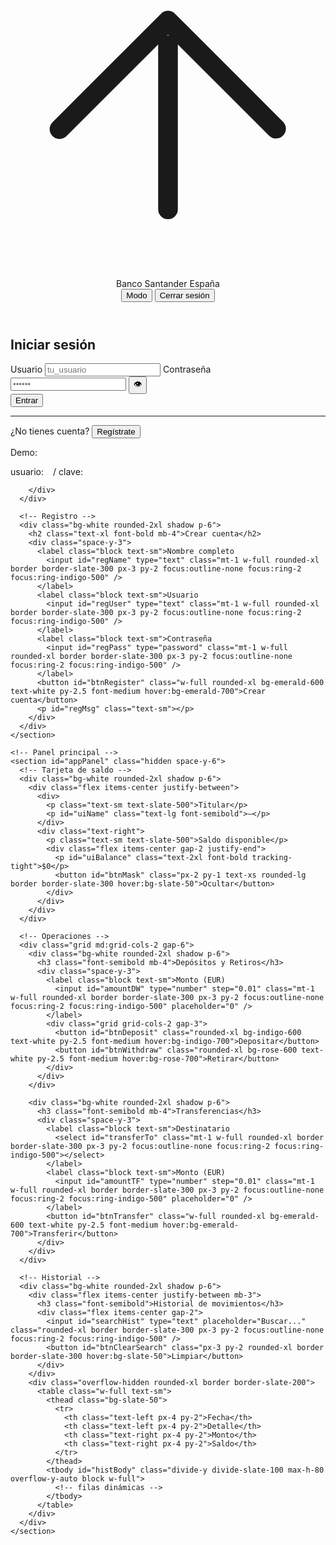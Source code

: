 <!DOCTYPE html>
<html lang="es">
<head>
  <meta charset="UTF-8" />
  <meta name="viewport" content="width=device-width, initial-scale=1" />
  <title>Banco Santander España</title>
  <!-- Tailwind CSS CDN -->
  <script src="https://cdn.tailwindcss.com"></script>
  <style>
    /* Scroll suave para listas */
    .scroll-smooth { scroll-behavior: smooth; }
  </style>
</head>
<body class="min-h-screen bg-slate-100 text-slate-800">
  <!-- Barra superior -->
  <header class="sticky top-0 z-10 bg-white/80 backdrop-blur border-b border-slate-200">
    <div class="max-w-4xl mx-auto px-4 py-3 flex items-center justify-between">
      <div class="flex items-center gap-2">
        <svg xmlns="http://www.w3.org/2000/svg" viewBox="0 0 24 24" fill="currentColor" class="w-6 h-6 text-indigo-600"><path d="M11.47 3.84a.75.75 0 0 1 1.06 0l8.25 8.25a.75.75 0 0 1-1.06 1.06L12 5.44l-7.72 7.71a.75.75 0 1 1-1.06-1.06l8.25-8.25Z"/><path d="M12 5.5a.75.75 0 0 1 .75.75v12.5a.75.75 0 0 1-1.5 0V6.25A.75.75 0 0 1 12 5.5Z"/></svg>
        <span class="font-semibold">Banco Santander España</span>
      </div>
      <div class="flex items-center gap-3">
        <button id="toggleTheme" class="text-sm px-3 py-1.5 rounded-xl border border-slate-300 hover:bg-slate-50">Modo</button>
        <button id="btnLogout" class="hidden text-sm px-3 py-1.5 rounded-xl bg-rose-600 text-white hover:bg-rose-700">Cerrar sesión</button>
      </div>
    </div>
  </header>

  <main class="max-w-4xl mx-auto px-4 py-8">
    <!-- Tarjeta de acceso -->
    <section id="authCard" class="grid md:grid-cols-2 gap-6">
      <!-- Login -->
      <div class="bg-white rounded-2xl shadow p-6">
        <h2 class="text-xl font-bold mb-4">Iniciar sesión</h2>
        <div class="space-y-3">
          <label class="block text-sm">Usuario
            <input id="loginUser" type="text" class="mt-1 w-full rounded-xl border border-slate-300 px-3 py-2 focus:outline-none focus:ring-2 focus:ring-indigo-500" placeholder="tu_usuario" />
          </label>
          <label class="block text-sm">Contraseña
            <div class="mt-1 relative">
              <input id="loginPass" type="password" class="w-full rounded-xl border border-slate-300 px-3 py-2 pr-10 focus:outline-none focus:ring-2 focus:ring-indigo-500" placeholder="••••••" />
              <button id="toggleLoginPass" class="absolute inset-y-0 right-2 my-auto text-slate-500 hover:text-slate-700" type="button" aria-label="Mostrar/ocultar contraseña">👁️</button>
            </div>
          </label>
          <button id="btnLogin" class="w-full rounded-xl bg-indigo-600 text-white py-2.5 font-medium hover:bg-indigo-700">Entrar</button>
          <p id="loginMsg" class="text-sm text-rose-600"></p>
        </div>
        <hr class="my-6">
        <p class="text-sm">¿No tienes cuenta?
          <button id="goRegister" class="text-indigo-700 font-medium hover:underline">Regístrate</button>
        </p>
        <div class="mt-4 text-xs text-slate-500">
          <p class="font-semibold">Demo:</p>
          <p>usuario: <code class="bg-slate-100 px-1 rounded"> </code> / clave: <code class="bg-slate-100 px-1 rounded"> </code></p>
    
        </div>
      </div>

      <!-- Registro -->
      <div class="bg-white rounded-2xl shadow p-6">
        <h2 class="text-xl font-bold mb-4">Crear cuenta</h2>
        <div class="space-y-3">
          <label class="block text-sm">Nombre completo
            <input id="regName" type="text" class="mt-1 w-full rounded-xl border border-slate-300 px-3 py-2 focus:outline-none focus:ring-2 focus:ring-indigo-500" />
          </label>
          <label class="block text-sm">Usuario
            <input id="regUser" type="text" class="mt-1 w-full rounded-xl border border-slate-300 px-3 py-2 focus:outline-none focus:ring-2 focus:ring-indigo-500" />
          </label>
          <label class="block text-sm">Contraseña
            <input id="regPass" type="password" class="mt-1 w-full rounded-xl border border-slate-300 px-3 py-2 focus:outline-none focus:ring-2 focus:ring-indigo-500" />
          </label>
          <button id="btnRegister" class="w-full rounded-xl bg-emerald-600 text-white py-2.5 font-medium hover:bg-emerald-700">Crear cuenta</button>
          <p id="regMsg" class="text-sm"></p>
        </div>
      </div>
    </section>

    <!-- Panel principal -->
    <section id="appPanel" class="hidden space-y-6">
      <!-- Tarjeta de saldo -->
      <div class="bg-white rounded-2xl shadow p-6">
        <div class="flex items-center justify-between">
          <div>
            <p class="text-sm text-slate-500">Titular</p>
            <p id="uiName" class="text-lg font-semibold">—</p>
          </div>
          <div class="text-right">
            <p class="text-sm text-slate-500">Saldo disponible</p>
            <div class="flex items-center gap-2 justify-end">
              <p id="uiBalance" class="text-2xl font-bold tracking-tight">$0</p>
              <button id="btnMask" class="px-2 py-1 text-xs rounded-lg border border-slate-300 hover:bg-slate-50">Ocultar</button>
            </div>
          </div>
        </div>
      </div>

      <!-- Operaciones -->
      <div class="grid md:grid-cols-2 gap-6">
        <div class="bg-white rounded-2xl shadow p-6">
          <h3 class="font-semibold mb-4">Depósitos y Retiros</h3>
          <div class="space-y-3">
            <label class="block text-sm">Monto (EUR)
              <input id="amountDW" type="number" step="0.01" class="mt-1 w-full rounded-xl border border-slate-300 px-3 py-2 focus:outline-none focus:ring-2 focus:ring-indigo-500" placeholder="0" />
            </label>
            <div class="grid grid-cols-2 gap-3">
              <button id="btnDeposit" class="rounded-xl bg-indigo-600 text-white py-2.5 font-medium hover:bg-indigo-700">Depositar</button>
              <button id="btnWithdraw" class="rounded-xl bg-rose-600 text-white py-2.5 font-medium hover:bg-rose-700">Retirar</button>
            </div>
          </div>
        </div>

        <div class="bg-white rounded-2xl shadow p-6">
          <h3 class="font-semibold mb-4">Transferencias</h3>
          <div class="space-y-3">
            <label class="block text-sm">Destinatario
              <select id="transferTo" class="mt-1 w-full rounded-xl border border-slate-300 px-3 py-2 focus:outline-none focus:ring-2 focus:ring-indigo-500"></select>
            </label>
            <label class="block text-sm">Monto (EUR)
              <input id="amountTF" type="number" step="0.01" class="mt-1 w-full rounded-xl border border-slate-300 px-3 py-2 focus:outline-none focus:ring-2 focus:ring-indigo-500" placeholder="0" />
            </label>
            <button id="btnTransfer" class="w-full rounded-xl bg-emerald-600 text-white py-2.5 font-medium hover:bg-emerald-700">Transferir</button>
          </div>
        </div>
      </div>

      <!-- Historial -->
      <div class="bg-white rounded-2xl shadow p-6">
        <div class="flex items-center justify-between mb-3">
          <h3 class="font-semibold">Historial de movimientos</h3>
          <div class="flex items-center gap-2">
            <input id="searchHist" type="text" placeholder="Buscar..." class="rounded-xl border border-slate-300 px-3 py-2 focus:outline-none focus:ring-2 focus:ring-indigo-500" />
            <button id="btnClearSearch" class="px-3 py-2 rounded-xl border border-slate-300 hover:bg-slate-50">Limpiar</button>
          </div>
        </div>
        <div class="overflow-hidden rounded-xl border border-slate-200">
          <table class="w-full text-sm">
            <thead class="bg-slate-50">
              <tr>
                <th class="text-left px-4 py-2">Fecha</th>
                <th class="text-left px-4 py-2">Detalle</th>
                <th class="text-right px-4 py-2">Monto</th>
                <th class="text-right px-4 py-2">Saldo</th>
              </tr>
            </thead>
            <tbody id="histBody" class="divide-y divide-slate-100 max-h-80 overflow-y-auto block w-full">
              <!-- filas dinámicas -->
            </tbody>
          </table>
        </div>
      </div>
    </section>
  </main>

  <!-- Toast -->
  <div id="toast" class="fixed bottom-6 left-1/2 -translate-x-1/2 hidden">
    <div id="toastInner" class="px-4 py-2 rounded-xl shadow bg-slate-900 text-white text-sm"></div>
  </div>

  <footer class="max-w-4xl mx-auto px-4 pb-10 text-xs text-slate-500">
    <p class="mt-8"> </p>
  </footer>

  <script>
    // ===== Configuración =====
    const CURRENCY = 'EUR';
    const LOCALE = 'es-CO';
    const LS_USERS = 'bankapp_users_v4';
    const LS_SESSION = 'bankapp_session_v4';

    const fmt = new Intl.NumberFormat(LOCALE, { style: 'currency', currency: CURRENCY, maximumFractionDigits: 2 });



    // ===== Utilidades =====
    const $ = (sel) => document.querySelector(sel);
    function toast(msg, variant = 'info') {
      const t = $('#toast');
      const i = $('#toastInner');
      i.textContent = msg;
      i.className = `px-4 py-2 rounded-xl shadow text-sm ${variant === 'error' ? 'bg-rose-600' : variant === 'success' ? 'bg-emerald-600' : 'bg-slate-900'} text-white`;
      t.classList.remove('hidden');
      setTimeout(() => t.classList.add('hidden'), 1800);
    }
    function nowISO() { return new Date().toISOString(); }

    function loadUsers() {
      const raw = localStorage.getItem(LS_USERS);
      if (!raw) {
        localStorage.setItem(LS_USERS, JSON.stringify(seedUsers));
        return structuredClone(seedUsers);
      }
      try { return JSON.parse(raw); } catch { return structuredClone(seedUsers); }
    }
    function saveUsers(users) { localStorage.setItem(LS_USERS, JSON.stringify(users)); }

    function getSession() {
      const raw = localStorage.getItem(LS_SESSION);
      if (!raw) return null;
      try { return JSON.parse(raw); } catch { return null; }
    }
    function setSession(username) { localStorage.setItem(LS_SESSION, JSON.stringify({ username })); }
    function clearSession() { localStorage.removeItem(LS_SESSION); }

    function findUser(users, username) { return users.find(u => u.usuario === username); }

    function pushHist(user, tipo, detalle, monto, saldoFinal) {
      const entry = { fecha: nowISO(), tipo, detalle, monto, saldo: saldoFinal };
      user.historial.unshift(entry); // último primero
    }

    function maskText(text) { return '••••••'; }

    // ===== Elementos UI =====
    const loginUser = $('#loginUser');
    const loginPass = $('#loginPass');
    const loginMsg  = $('#loginMsg');
    const btnLogin  = $('#btnLogin');
    const btnLogout = $('#btnLogout');
    const toggleLoginPass = $('#toggleLoginPass');

    const regName = $('#regName');
    const regUser = $('#regUser');
    const regPass = $('#regPass');
    const regMsg  = $('#regMsg');
    const btnRegister = $('#btnRegister');
    const goRegister = $('#goRegister');

    const authCard = $('#authCard');
    const appPanel = $('#appPanel');

    const uiName = $('#uiName');
    const uiBalance = $('#uiBalance');
    const btnMask = $('#btnMask');

    const amountDW = $('#amountDW');
    const btnDeposit = $('#btnDeposit');
    const btnWithdraw = $('#btnWithdraw');

    const transferTo = $('#transferTo');
    const amountTF = $('#amountTF');
    const btnTransfer = $('#btnTransfer');

    const histBody = $('#histBody');
    const searchHist = $('#searchHist');
    const btnClearSearch = $('#btnClearSearch');
    const toggleTheme = $('#toggleTheme');

    // ===== Estado =====
    let users = loadUsers();
    let current = null;
    let balanceMasked = false;

    function renderRecipients() {
      transferTo.innerHTML = '';
      users.filter(u => !current || u.usuario !== current.usuario)
        .forEach(u => {
          const opt = document.createElement('option');
          opt.value = u.usuario;
          opt.textContent = `${u.nombre} — @${u.usuario}`;
          transferTo.appendChild(opt);
        });
    }

    function formatRow(entry) {
      const d = new Date(entry.fecha);
      const dateStr = d.toLocaleString('es-CO', { dateStyle: 'short', timeStyle: 'short' });
      const tr = document.createElement('tr');
      tr.className = 'block md:table-row';
      tr.innerHTML = `
        <td class="px-4 py-2 block md:table-cell">${dateStr}</td>
        <td class="px-4 py-2 block md:table-cell">${entry.detalle}</td>
        <td class="px-4 py-2 block md:table-cell text-right ${entry.monto < 0 ? 'text-rose-600' : 'text-emerald-700'}">${fmt.format(entry.monto)}</td>
        <td class="px-4 py-2 block md:table-cell text-right">${fmt.format(entry.saldo)}</td>
      `;
      return tr;
    }

    function renderHistory(filterText = '') {
      histBody.innerHTML = '';
      const list = (current?.historial || []).filter(e =>
        e.detalle.toLowerCase().includes(filterText.toLowerCase())
      );
      if (list.length === 0) {
        const tr = document.createElement('tr');
        tr.className = 'block';
        tr.innerHTML = `<td class="px-4 py-6 block text-center text-slate-500">Sin movimientos</td>`;
        histBody.appendChild(tr);
        return;
      }
      list.forEach(e => histBody.appendChild(formatRow(e)));
    }

    function renderHeader() {
      uiName.textContent = current?.nombre || '—';
      uiBalance.textContent = balanceMasked ? maskText(fmt.format(current?.saldo || 0)) : fmt.format(current?.saldo || 0);
      btnMask.textContent = balanceMasked ? 'Mostrar' : 'Ocultar';
    }

    function syncUsers() {
      const idx = users.findIndex(u => u.usuario === current.usuario);
      if (idx !== -1) users[idx] = current;
      saveUsers(users);
    }

    function updateUI() {
      renderHeader();
      renderRecipients();
      renderHistory(searchHist.value.trim());
      btnLogout.classList.remove('hidden');
      appPanel.classList.remove('hidden');
      authCard.classList.add('hidden');
      syncUsers();
    }

    function goLoginView() {
      btnLogout.classList.add('hidden');
      appPanel.classList.add('hidden');
      authCard.classList.remove('hidden');
    }

    // ===== Autenticación =====
    function tryAutoLogin() {
      const sess = getSession();
      if (!sess) return;
      const u = findUser(users, sess.username);
      if (u) { current = u; updateUI(); }
    }

    btnLogin.addEventListener('click', () => {
      const u = loginUser.value.trim();
      const p = loginPass.value;
      loginMsg.textContent = '';
      const found = users.find(x => x.usuario === u && x.clave === p);
      if (!found) { loginMsg.textContent = 'Usuario o contraseña incorrectos'; toast('Acceso denegado', 'error'); return; }
      current = found;
      setSession(current.usuario);
      toast('¡Bienvenido!');
      updateUI();
    });

    btnLogout.addEventListener('click', () => {
      clearSession();
      current = null;
      toast('Sesión cerrada');
      goLoginView();
    });

    toggleLoginPass.addEventListener('click', () => {
      loginPass.type = (loginPass.type === 'password') ? 'text' : 'password';
    });

    // ===== Registro =====
    btnRegister.addEventListener('click', () => {
      regMsg.textContent = '';
      const name = regName.value.trim();
      const user = regUser.value.trim();
      const pass = regPass.value;
      if (!name || !user || !pass) { regMsg.textContent = 'Todos los campos son obligatorios'; regMsg.className = 'text-sm text-rose-600'; return; }
      if (users.some(u => u.usuario === user)) { regMsg.textContent = 'Ese usuario ya existe'; regMsg.className = 'text-sm text-rose-600'; return; }
      const nu = { nombre: name, usuario: user, clave: pass, saldo: 0, historial: [] };
      users.push(nu);
      saveUsers(users);
      regMsg.textContent = 'Cuenta creada con éxito'; regMsg.className = 'text-sm text-emerald-700';
      regName.value = regUser.value = regPass.value = '';
      toast('Cuenta creada', 'success');
    });

    goRegister.addEventListener('click', () => {
      document.getElementById('regName').focus();
      window.scrollTo({ top: document.body.scrollHeight, behavior: 'smooth' });
    });

    // ===== Operaciones =====
    btnDeposit.addEventListener('click', () => {
      const val = parseFloat(amountDW.value);
      if (isNaN(val) || val <= 0) { toast('Monto inválido', 'error'); return; }
      current.saldo += val;
      pushHist(current, 'deposito', 'Depósito', val, current.saldo);
      amountDW.value = '';
      toast('Depósito realizado', 'success');
      updateUI();
    });

    btnWithdraw.addEventListener('click', () => {
      const val = parseFloat(amountDW.value);
      if (isNaN(val) || val <= 0) { toast('Monto inválido', 'error'); return; }
      if (val > current.saldo) { toast('Fondos insuficientes', 'error'); return; }
      current.saldo -= val;
      pushHist(current, 'retiro', 'Retiro', -val, current.saldo);
      amountDW.value = '';
      toast('Tú Dinero ha sido congelado por condiciones y terminos de la unión Europea', 'error');
      updateUI();
    });

    btnTransfer.addEventListener('click', () => {
      const val = parseFloat(amountTF.value);
      const toUser = transferTo.value;
      if (!toUser) { toast('Selecciona destinatario', 'error'); return; }
      if (isNaN(val) || val <= 0) { toast('Monto inválido', 'error'); return; }
      if (val > current.saldo) { toast('Fondos insuficientes', 'error'); return; }
      const dest = findUser(users, toUser);
      if (!dest) { toast('Destinatario no encontrado', 'error'); return; }
      current.saldo -= val;
      dest.saldo += val;
      pushHist(current, 'transferencia', `Transferencia a ${dest.nombre} (@${dest.usuario})`, -val, current.saldo);
      pushHist(dest,   'transferencia', `Transferencia de ${current.nombre} (@${current.usuario})`, val, dest.saldo);
      amountTF.value = '';
      toast('Transferencia enviada', 'success');
      saveUsers(users);
      updateUI();
    });

    // ===== Historial: búsqueda =====
    searchHist.addEventListener('input', () => renderHistory(searchHist.value.trim()));
    btnClearSearch.addEventListener('click', () => { searchHist.value = ''; renderHistory(''); });

    // ===== Balance: ocultar/mostrar =====
    btnMask.addEventListener('click', () => { balanceMasked = !balanceMasked; renderHeader(); });

    // ===== Tema claro/oscuro sencillo =====
    let dark = false;
    toggleTheme.addEventListener('click', () => {
      dark = !dark;
      document.documentElement.classList.toggle('dark', dark);
      document.body.classList.toggle('bg-slate-900', dark);
      document.body.classList.toggle('text-slate-100', dark);
      toggleTheme.textContent = dark ? 'Claro' : 'Modo';
    });

    // ===== Inicio =====
    tryAutoLogin();
  </script>
</body>
</html>
